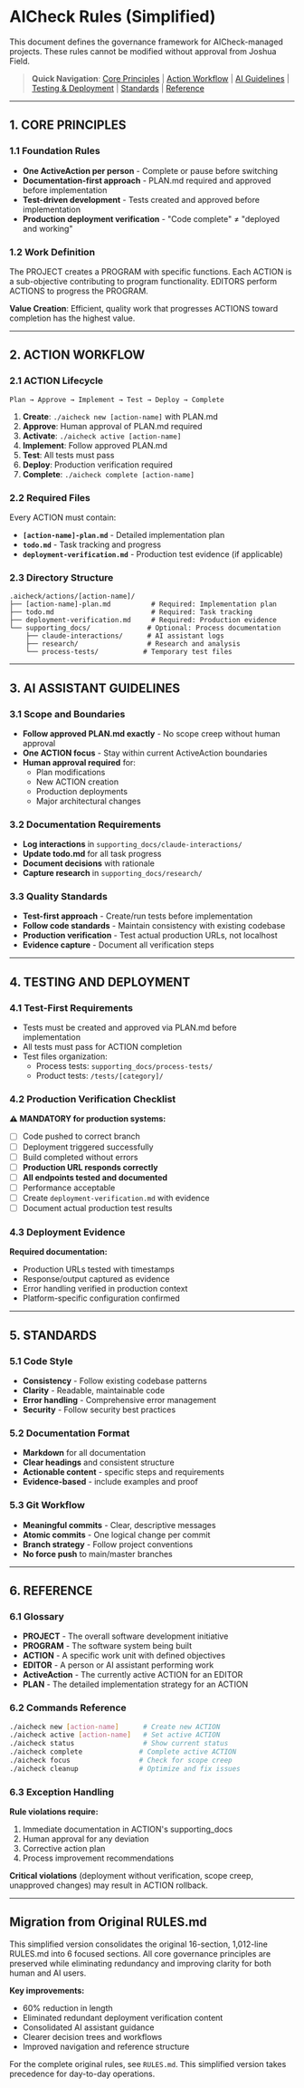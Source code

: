 # AICheck Rules (Simplified)

This document defines the governance framework for AICheck-managed projects. These rules cannot be modified without approval from Joshua Field.

> **Quick Navigation**: [Core Principles](#1-core-principles) | [Action Workflow](#2-action-workflow) | [AI Guidelines](#3-ai-assistant-guidelines) | [Testing & Deployment](#4-testing-and-deployment) | [Standards](#5-standards) | [Reference](#6-reference)

---

## 1. CORE PRINCIPLES

### 1.1 Foundation Rules
- **One ActiveAction per person** - Complete or pause before switching
- **Documentation-first approach** - PLAN.md required and approved before implementation
- **Test-driven development** - Tests created and approved before implementation
- **Production deployment verification** - "Code complete" ≠ "deployed and working"

### 1.2 Work Definition
The PROJECT creates a PROGRAM with specific functions. Each ACTION is a sub-objective contributing to program functionality. EDITORS perform ACTIONS to progress the PROGRAM.

**Value Creation**: Efficient, quality work that progresses ACTIONS toward completion has the highest value.

---

## 2. ACTION WORKFLOW

### 2.1 ACTION Lifecycle
```
Plan → Approve → Implement → Test → Deploy → Complete
```

1. **Create**: `./aicheck new [action-name]` with PLAN.md
2. **Approve**: Human approval of PLAN.md required
3. **Activate**: `./aicheck active [action-name]`
4. **Implement**: Follow approved PLAN.md
5. **Test**: All tests must pass
6. **Deploy**: Production verification required
7. **Complete**: `./aicheck complete [action-name]`

### 2.2 Required Files
Every ACTION must contain:
- **`[action-name]-plan.md`** - Detailed implementation plan
- **`todo.md`** - Task tracking and progress
- **`deployment-verification.md`** - Production test evidence (if applicable)

### 2.3 Directory Structure
```
.aicheck/actions/[action-name]/
├── [action-name]-plan.md          # Required: Implementation plan
├── todo.md                        # Required: Task tracking
├── deployment-verification.md     # Required: Production evidence
└── supporting_docs/              # Optional: Process documentation
    ├── claude-interactions/      # AI assistant logs
    ├── research/                 # Research and analysis
    └── process-tests/           # Temporary test files
```

---

## 3. AI ASSISTANT GUIDELINES

### 3.1 Scope and Boundaries
- **Follow approved PLAN.md exactly** - No scope creep without human approval
- **One ACTION focus** - Stay within current ActiveAction boundaries
- **Human approval required** for:
  - Plan modifications
  - New ACTION creation
  - Production deployments
  - Major architectural changes

### 3.2 Documentation Requirements
- **Log interactions** in `supporting_docs/claude-interactions/`
- **Update todo.md** for all task progress
- **Document decisions** with rationale
- **Capture research** in `supporting_docs/research/`

### 3.3 Quality Standards
- **Test-first approach** - Create/run tests before implementation
- **Follow code standards** - Maintain consistency with existing codebase
- **Production verification** - Test actual production URLs, not localhost
- **Evidence capture** - Document all verification steps

---

## 4. TESTING AND DEPLOYMENT

### 4.1 Test-First Requirements
- Tests must be created and approved via PLAN.md before implementation
- All tests must pass for ACTION completion
- Test files organization:
  - Process tests: `supporting_docs/process-tests/`
  - Product tests: `/tests/[category]/`

### 4.2 Production Verification Checklist
**⚠️ MANDATORY for production systems:**

- [ ] Code pushed to correct branch
- [ ] Deployment triggered successfully
- [ ] Build completed without errors
- [ ] **Production URL responds correctly**
- [ ] **All endpoints tested and documented**
- [ ] Performance acceptable
- [ ] Create `deployment-verification.md` with evidence
- [ ] Document actual production test results

### 4.3 Deployment Evidence
**Required documentation:**
- Production URLs tested with timestamps
- Response/output captured as evidence
- Error handling verified in production context
- Platform-specific configuration confirmed

---

## 5. STANDARDS

### 5.1 Code Style
- **Consistency** - Follow existing codebase patterns
- **Clarity** - Readable, maintainable code
- **Error handling** - Comprehensive error management
- **Security** - Follow security best practices

### 5.2 Documentation Format
- **Markdown** for all documentation
- **Clear headings** and consistent structure
- **Actionable content** - specific steps and requirements
- **Evidence-based** - include examples and proof

### 5.3 Git Workflow
- **Meaningful commits** - Clear, descriptive messages
- **Atomic commits** - One logical change per commit
- **Branch strategy** - Follow project conventions
- **No force push** to main/master branches

---

## 6. REFERENCE

### 6.1 Glossary
- **PROJECT** - The overall software development initiative
- **PROGRAM** - The software system being built
- **ACTION** - A specific work unit with defined objectives
- **EDITOR** - A person or AI assistant performing work
- **ActiveAction** - The currently active ACTION for an EDITOR
- **PLAN** - The detailed implementation strategy for an ACTION

### 6.2 Commands Reference
```bash
./aicheck new [action-name]      # Create new ACTION
./aicheck active [action-name]   # Set active ACTION
./aicheck status                 # Show current status
./aicheck complete              # Complete active ACTION
./aicheck focus                 # Check for scope creep
./aicheck cleanup               # Optimize and fix issues
```

### 6.3 Exception Handling
**Rule violations require:**
1. Immediate documentation in ACTION's supporting_docs
2. Human approval for any deviation
3. Corrective action plan
4. Process improvement recommendations

**Critical violations** (deployment without verification, scope creep, unapproved changes) may result in ACTION rollback.

---

## Migration from Original RULES.md

This simplified version consolidates the original 16-section, 1,012-line RULES.md into 6 focused sections. All core governance principles are preserved while eliminating redundancy and improving clarity for both human and AI users.

**Key improvements:**
- 60% reduction in length
- Eliminated redundant deployment verification content
- Consolidated AI assistant guidance
- Clearer decision trees and workflows
- Improved navigation and reference structure

For the complete original rules, see `RULES.md`. This simplified version takes precedence for day-to-day operations.